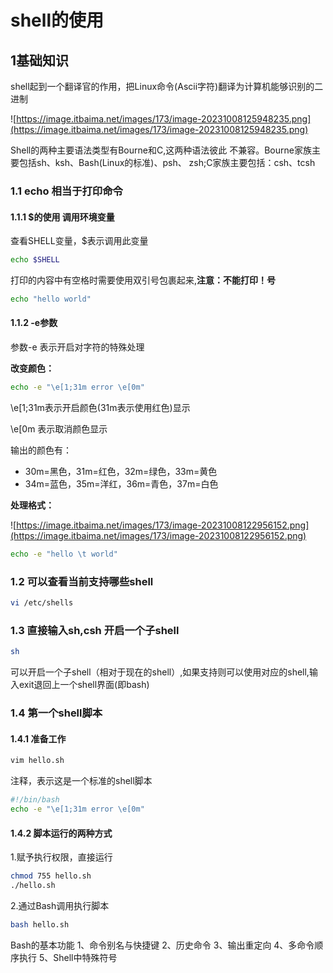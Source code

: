 # shell的使用

## 1基础知识

shell起到一个翻译官的作用，把Linux命令(Ascii字符)翻译为计算机能够识别的二进制

![https://image.itbaima.net/images/173/image-20231008125948235.png](https://image.itbaima.net/images/173/image-20231008125948235.png)

Shell的两种主要语法类型有Bourne和C,这两种语法彼此
不兼容。Bourne家族主要包括sh、ksh、Bash(Linux的标准)、psh、
zsh;C家族主要包括：csh、tcsh

### 1.1 echo 相当于打印命令 

#### 1.1.1 $的使用 调用环境变量

查看SHELL变量，$表示调用此变量

~~~sh
echo $SHELL
~~~

打印的内容中有空格时需要使用双引号包裹起来,**注意：不能打印！号**

~~~sh
echo "hello world"
~~~

#### 1.1.2 -e参数

参数-e 表示开启对字符的特殊处理

**改变颜色：**

~~~sh
echo -e "\e[1;31m error \e[0m"
~~~

\e[1;31m表示开启颜色(31m表示使用红色)显示

\e[0m 表示取消颜色显示

输出的颜色有：

- 30m=黑色，31m=红色，32m=绿色，33m=黄色
- 34m=蓝色，35m=洋红，36m=青色，37m=白色

**处理格式：**

![https://image.itbaima.net/images/173/image-20231008122956152.png](https://image.itbaima.net/images/173/image-20231008122956152.png)

~~~sh
echo -e "hello \t world"
~~~



### 1.2 可以查看当前支持哪些shell

~~~sh
vi /etc/shells
~~~

### 1.3 直接输入sh,csh 开启一个子shell

~~~sh
sh
~~~

可以开启一个子shell（相对于现在的shell）,如果支持则可以使用对应的shell,输入exit退回上一个shell界面(即bash)



### 1.4 第一个shell脚本

#### 1.4.1 准备工作

~~~sh
vim hello.sh
~~~

注释，表示这是一个标准的shell脚本

~~~sh
#!/bin/bash
echo -e "\e[1;31m error \e[0m"
~~~

#### 1.4.2 脚本运行的两种方式

1.赋予执行权限，直接运行

```sh
chmod 755 hello.sh
./hello.sh
```

2.通过Bash调用执行脚本

```sh
bash hello.sh
```



Bash的基本功能
1、命令别名与快捷键
2、历史命令
3、输出重定向
4、多命令顺序执行
5、Shell中特殊符号
